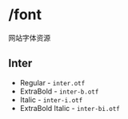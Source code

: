 # /font

网站字体资源

## Inter
* Regular - `inter.otf`
* ExtraBold - `inter-b.otf`
* Italic - `inter-i.otf`
* ExtraBold Italic - `inter-bi.otf`
